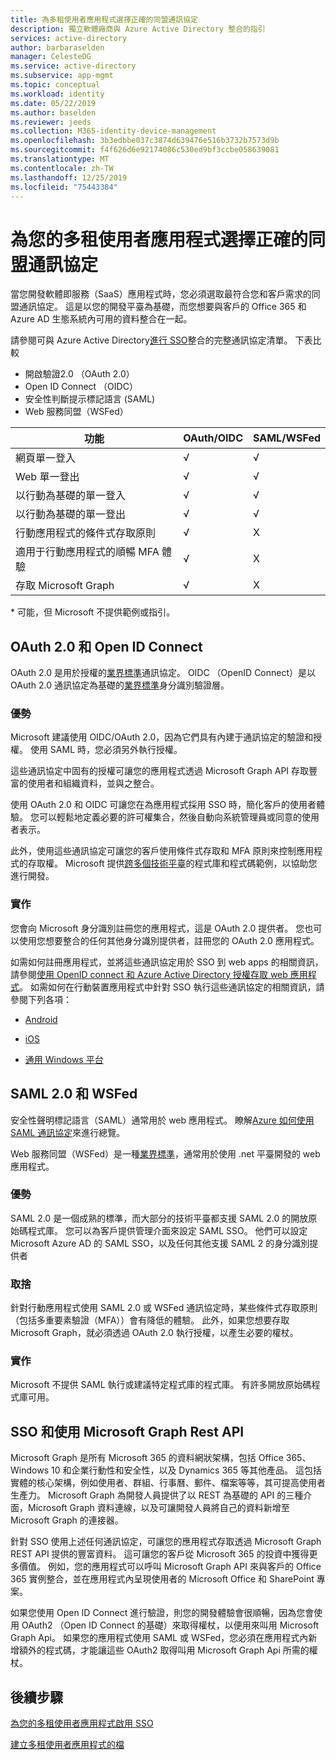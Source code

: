 ```yaml
---
title: 為多租使用者應用程式選擇正確的同盟通訊協定
description: 獨立軟體廠商與 Azure Active Directory 整合的指引
services: active-directory
author: barbaraselden
manager: CelesteDG
ms.service: active-directory
ms.subservice: app-mgmt
ms.topic: conceptual
ms.workload: identity
ms.date: 05/22/2019
ms.author: baselden
ms.reviewer: jeeds
ms.collection: M365-identity-device-management
ms.openlocfilehash: 3b3edbbe037c3874d639476e516b3732b7573d9b
ms.sourcegitcommit: f4f626d6e92174086c530ed9bf3ccbe058639081
ms.translationtype: MT
ms.contentlocale: zh-TW
ms.lasthandoff: 12/25/2019
ms.locfileid: "75443384"
---
```

# <a name="choose-the-right-federation-protocol-for-your-multi-tenant-application"></a>為您的多租使用者應用程式選擇正確的同盟通訊協定

當您開發軟體即服務（SaaS）應用程式時，您必須選取最符合您和客戶需求的同盟通訊協定。 這是以您的開發平臺為基礎，而您想要與客戶的 Office 365 和 Azure AD 生態系統內可用的資料整合在一起。

請參閱可與 Azure Active Directory[進行 SSO](what-is-single-sign-on.md)整合的完整通訊協定清單。
下表比較 
* 開啟驗證2.0 （OAuth 2.0）
* Open ID Connect （OIDC）
* 安全性判斷提示標記語言 (SAML)
* Web 服務同盟（WSFed）

| 功能| OAuth/OIDC| SAML/WSFed |
| - |-|-|
| 網頁單一登入| √| √ |
| Web 單一登出| √| √ |
| 以行動為基礎的單一登入| √| √ |
| 以行動為基礎的單一登出| √| √ |
| 行動應用程式的條件式存取原則| √| X |
| 適用于行動應用程式的順暢 MFA 體驗| √| X |
| 存取 Microsoft Graph| √| X |

\* 可能，但 Microsoft 不提供範例或指引。

## <a name="oauth-20-and-open-id-connect"></a>OAuth 2.0 和 Open ID Connect

OAuth 2.0 是用於授權的[業界標準](https://oauth.net/2/)通訊協定。 OIDC （OpenID Connect）是以 OAuth 2.0 通訊協定為基礎的[業界標準](https://openid.net/connect/)身分識別驗證層。

### <a name="benefits"></a>優勢

Microsoft 建議使用 OIDC/OAuth 2.0，因為它們具有內建于通訊協定的驗證和授權。 使用 SAML 時，您必須另外執行授權。

這些通訊協定中固有的授權可讓您的應用程式透過 Microsoft Graph API 存取豐富的使用者和組織資料，並與之整合。

使用 OAuth 2.0 和 OIDC 可讓您在為應用程式採用 SSO 時，簡化客戶的使用者體驗。 您可以輕鬆地定義必要的許可權集合，然後自動向系統管理員或同意的使用者表示。

此外，使用這些通訊協定可讓您的客戶使用條件式存取和 MFA 原則來控制應用程式的存取權。 Microsoft 提供[跨多個技術平臺](https://github.com/AzureAD/microsoft-authentication-library-for-js/wiki/Samples)的程式庫和程式碼範例，以協助您進行開發。  

### <a name="implementation"></a>實作

您會向 Microsoft 身分識別註冊您的應用程式，這是 OAuth 2.0 提供者。 您也可以使用您想要整合的任何其他身分識別提供者，註冊您的 OAuth 2.0 應用程式。 

如需如何註冊應用程式，並將這些通訊協定用於 SSO 到 web apps 的相關資訊，請參閱[使用 OpenID connect 和 Azure Active Directory 授權存取 web 應用程式](../develop/sample-v2-code.md)。  如需如何在行動裝置應用程式中針對 SSO 執行這些通訊協定的相關資訊，請參閱下列各項： 

* [Android](../develop/quickstart-v2-android.md)

* [iOS](../develop/quickstart-v2-ios.md)

* [通用 Windows 平台](../develop/quickstart-v2-uwp.md)

## <a name="saml-20-and-wsfed"></a>SAML 2.0 和 WSFed

安全性聲明標記語言（SAML）通常用於 web 應用程式。 瞭解[Azure 如何使用 SAML 通訊協定](../develop/active-directory-saml-protocol-reference.md)來進行總覽。 

Web 服務同盟（WSFed）是一種[業界標準](https://docs.oasis-open.org/wsfed/federation/v1.2/ws-federation.html)，通常用於使用 .net 平臺開發的 web 應用程式。

### <a name="benefits"></a>優勢

SAML 2.0 是一個成熟的標準，而大部分的技術平臺都支援 SAML 2.0 的開放原始碼程式庫。 您可以為客戶提供管理介面來設定 SAML SSO。 他們可以設定 Microsoft Azure AD 的 SAML SSO，以及任何其他支援 SAML 2 的身分識別提供者

### <a name="trade-offs"></a>取捨

針對行動應用程式使用 SAML 2.0 或 WSFed 通訊協定時，某些條件式存取原則（包括多重要素驗證（MFA））會有降低的體驗。 此外，如果您想要存取 Microsoft Graph，就必須透過 OAuth 2.0 執行授權，以產生必要的權杖。 

### <a name="implementation"></a>實作

Microsoft 不提供 SAML 執行或建議特定程式庫的程式庫。 有許多開放原始碼程式庫可用。

## <a name="sso-and-using-microsoft-graph-rest-api"></a>SSO 和使用 Microsoft Graph Rest API 

Microsoft Graph 是所有 Microsoft 365 的資料網狀架構，包括 Office 365、Windows 10 和企業行動性和安全性，以及 Dynamics 365 等其他產品。 這包括實體的核心架構，例如使用者、群組、行事曆、郵件、檔案等等，其可提高使用者生產力。 Microsoft Graph 為開發人員提供了以 REST 為基礎的 API 的三種介面，Microsoft Graph 資料連線，以及可讓開發人員將自己的資料新增至 Microsoft Graph 的連接器。  

針對 SSO 使用上述任何通訊協定，可讓您的應用程式存取透過 Microsoft Graph REST API 提供的豐富資料。 這可讓您的客戶從 Microsoft 365 的投資中獲得更多價值。 例如，您的應用程式可以呼叫 Microsoft Graph API 來與客戶的 Office 365 實例整合，並在應用程式內呈現使用者的 Microsoft Office 和 SharePoint 專案。 

如果您使用 Open ID Connect 進行驗證，則您的開發體驗會很順暢，因為您會使用 OAuth2 （Open ID Connect 的基礎）來取得權杖，以便用來叫用 Microsoft Graph Api。 如果您的應用程式使用 SAML 或 WSFed，您必須在應用程式內新增額外的程式碼，才能讓這些 OAuth2 取得叫用 Microsoft Graph Api 所需的權杖。 

## <a name="next-steps"></a>後續步驟

[為您的多租使用者應用程式啟用 SSO](isv-sso-content.md)

[建立多租使用者應用程式的檔](isv-create-sso-documentation.md)
